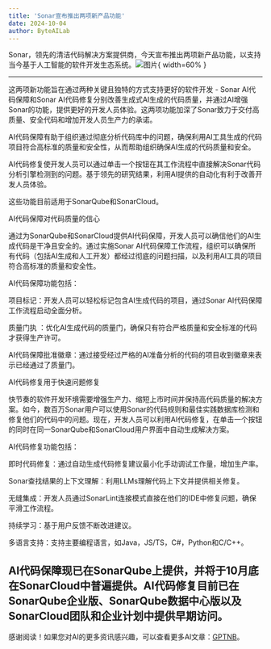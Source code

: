 ```yaml
---
title: 'Sonar宣布推出两项新产品功能'
date: 2024-10-04
author: ByteAILab
---
```


Sonar，领先的清洁代码解决方案提供商，今天宣布推出两项新产品功能，以支持当今基于人工智能的软件开发生态系统。![图片](https://ai-techpark.com/wp-content/uploads/2024/10/Sonar-960x540.jpg){ width=60% }

---
这两项新功能旨在通过两种关键且独特的方式支持更好的软件开发 - Sonar AI代码保障和Sonar AI代码修复分别改善生成式AI生成的代码质量，并通过AI增强Sonar的功能，提供更好的开发人员体验。这两项功能加深了Sonar致力于交付高质量、安全代码和增加开发人员生产力的承诺。

AI代码保障有助于组织通过彻底分析代码库中的问题，确保利用AI工具生成的代码项目符合高标准的质量和安全性，从而帮助组织确保AI生成的代码质量和安全。

AI代码修复使开发人员可以通过单击一个按钮在其工作流程中直接解决Sonar代码分析引擎检测到的问题。基于领先的研究结果，利用AI提供的自动化有利于改善开发人员体验。

这些功能目前适用于SonarQube和SonarCloud。 

AI代码保障对代码质量的信心 

通过为SonarQube和SonarCloud提供AI代码保障，开发人员可以确信他们的AI生成代码是干净且安全的。通过实施Sonar AI代码保障工作流程，组织可以确保所有代码（包括AI生成和人工开发）都经过彻底的问题扫描，以及利用AI工具的项目符合高标准的质量和安全性。

AI代码保障功能包括： 

项目标记：开发人员可以轻松标记包含AI生成代码的项目，通过Sonar AI代码保障工作流程启动全面分析。 

质量门执 ：优化AI生成代码的质量门，确保只有符合严格质量和安全标准的代码才获得生产许可。 

AI代码保障批准徽章：通过接受经过严格的AI准备分析的代码的项目收到徽章来表示已经通过了质量门。

AI代码修复用于快速问题修复 

快节奏的软件开发环境需要增强生产力、缩短上市时间并保持高代码质量的解决方案。如今，数百万Sonar用户可以使用Sonar的代码规则和最佳实践数据库检测和修复他们的代码中的问题。现在，开发人员可以利用AI代码修复，在单击一个按钮的同时在同一SonarQube和SonarCloud用户界面中自动生成解决方案。

AI代码修复功能包括： 

即时代码修复：通过自动生成代码修复建议最小化手动调试工作量，增加生产率。 

Sonar查找结果的上下文理解：利用LLMs理解代码上下文并提供相关修复。 

无缝集成：开发人员通过SonarLint连接模式直接在他们的IDE中修复问题，确保平滑工作流程。 

持续学习：基于用户反馈不断改进建议。 

多语言支持：支持主要编程语言，如Java，JS/TS，C#，Python和C/C++。

AI代码保障现已在SonarQube上提供，并将于10月底在SonarCloud中普遍提供。AI代码修复目前已在SonarQube企业版、SonarQube数据中心版以及SonarCloud团队和企业计划中提供早期访问。
---
感谢阅读！如果您对AI的更多资讯感兴趣，可以查看更多AI文章：[GPTNB](https://gptnb.com)。